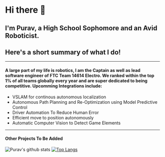 # Hi there 👋

## I'm Purav, a High School Sophomore and an Avid Roboticist.


## Here's a short summary of what I do!
***
#### A large part of my life is robotics, I am the Captain as well as lead software engineer of FTC Team 14614 Electro. We ranked within the top 1% of all teams globally every year and are super dedicated to being competitive. Upcomming Integrations include:
* VSLAM for continous autonomous localization
* Autonomous Path Planning and Re-Optimization using Model Predictive Control
* Driver Automation To Reduce Human Error
* Efficient move to position autonomously
* Automatic Computer Vision to Detect Game Elements
***
#### Other Projects To Be Added

![Purav's github stats](https://github-readme-stats.vercel.app/api?username=puravdatta-sudo&show_icons=true&theme=radical)
[![Top Langs](https://github-readme-stats.vercel.app/api/top-langs/?username=puravdattaa-sudo&hide=javascript&langs_count=9&layout=compact)](https://github.com/anuraghazra/github-readme-stats)
